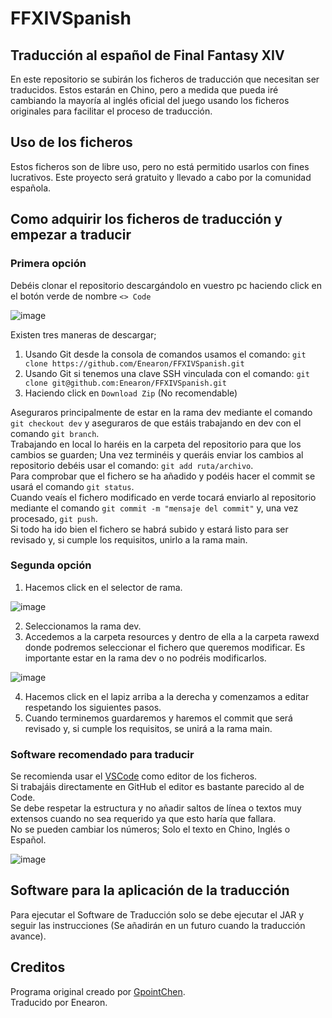 # FFXIVSpanish
## Traducción al español de Final Fantasy XIV
En este repositorio se subirán los ficheros de traducción que necesitan ser traducidos. Estos estarán en Chino, pero a medida que pueda iré cambiando la mayoría al inglés oficial del juego usando los ficheros originales para facilitar el proceso de traducción.

## Uso de los ficheros
Estos ficheros son de libre uso, pero no está permitido usarlos con fines lucrativos. Este proyecto será gratuito y llevado a cabo por la comunidad española.

## Como adquirir los ficheros de traducción y empezar a traducir
### Primera opción
Debéis clonar el repositorio descargándolo en vuestro pc haciendo click en el botón verde de nombre `<> Code`<br/>

![image](https://github.com/Enearon/FFXIVSpanish/assets/1865017/a235341d-5986-4355-8597-41bb0649d379)

Existen tres maneras de descargar;
1. Usando Git desde la consola de comandos usamos el comando: `git clone https://github.com/Enearon/FFXIVSpanish.git`
2. Usando Git si tenemos una clave SSH vinculada con el comando: `git clone git@github.com:Enearon/FFXIVSpanish.git`
3. Haciendo click en `Download Zip` (No recomendable)

Aseguraros principalmente de estar en la rama dev mediante el comando `git checkout dev` y aseguraros de que estáis trabajando en dev con el comando `git branch`.<br/>
Trabajando en local lo haréis en la carpeta del repositorio para que los cambios se guarden; Una vez terminéis y queráis enviar los cambios al repositorio debéis usar el comando: `git add ruta/archivo`.<br/>
Para comprobar que el fichero se ha añadido y podéis hacer el commit se usará el comando `git status`.<br/>
Cuando veaís el fichero modificado en verde tocará enviarlo al repositorio mediante el comando `git commit -m "mensaje del commit"` y, una vez procesado, `git push`.<br/>
Si todo ha ido bien el fichero se habrá subido y estará listo para ser revisado y, si cumple los requisitos, unirlo a la rama main.

### Segunda opción
1. Hacemos click en el selector de rama.

![image](https://github.com/Enearon/FFXIVSpanish/assets/1865017/6213077a-2ad2-47af-9ec6-eed1bcfbd314)

2. Seleccionamos la rama dev.
3. Accedemos a la carpeta resources y dentro de ella a la carpeta rawexd donde podremos seleccionar el fichero que queremos modificar. Es importante estar en la rama dev o no podréis modificarlos.

![image](https://github.com/Enearon/FFXIVSpanish/assets/1865017/d218a5b5-c3ca-4630-92a8-b95202b508b2)

4. Hacemos click en el lapiz arriba a la derecha y comenzamos a editar respetando los siguientes pasos.
5. Cuando terminemos guardaremos y haremos el commit que será revisado y, si cumple los requisitos, se unirá a la rama main.

### Software recomendado para traducir
Se recomienda usar el [VSCode](https://code.visualstudio.com/) como editor de los ficheros.<br/>
Si trabajáis directamente en GitHub el editor es bastante parecido al de Code.<br/>
Se debe respetar la estructura y no añadir saltos de línea o textos muy extensos cuando no sea requerido ya que esto haría que fallara.<br/>
No se pueden cambiar los números; Solo el texto en Chino, Inglés o Español.<br/>

![image](https://github.com/Enearon/FFXIVSpanish/assets/1865017/2796723d-d125-4658-8cdc-9b1c72b20324)

## Software para la aplicación de la traducción
Para ejecutar el Software de Traducción solo se debe ejecutar el JAR y seguir las instrucciones (Se añadirán en un futuro cuando la traducción avance).

## Creditos
Programa original creado por [GpointChen](https://github.com/GpointChen/FFXIVChnTextPatch-GP).<br/>
Traducido por Enearon.
